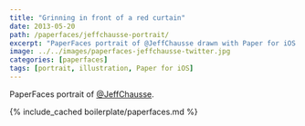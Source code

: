 ```yaml
---
title: "Grinning in front of a red curtain"
date: 2013-05-20
path: /paperfaces/jeffchausse-portrait/
excerpt: "PaperFaces portrait of @JeffChausse drawn with Paper for iOS on an iPad."
image: ../../images/paperfaces-jeffchausse-twitter.jpg
categories: [paperfaces]
tags: [portrait, illustration, Paper for iOS]
---
```


PaperFaces portrait of [@JeffChausse](https://twitter.com/JeffChausse).

{% include_cached boilerplate/paperfaces.md %}
